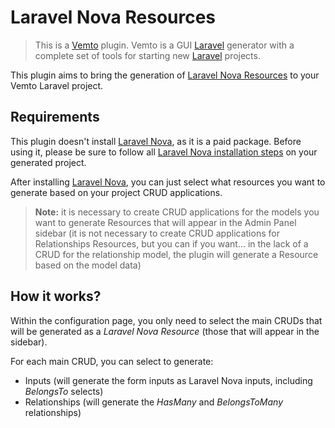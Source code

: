 # Laravel Nova Resources

> This is a [Vemto](https://vemto.app) plugin. Vemto is a GUI [Laravel](https://laravel.com) generator with a complete set of tools for starting new [Laravel](https://laravel.com) projects. 

This plugin aims to bring the generation of [Laravel Nova Resources](https://nova.laravel.com/docs/3.0/resources/) to your Vemto Laravel project.

## Requirements

This plugin doesn't install [Laravel Nova](https://nova.laravel.com/), as it is a paid package. Before using it, please be sure to follow all [Laravel Nova installation steps](https://nova.laravel.com/docs/3.0/installation.html) on your generated project.

After installing [Laravel Nova](https://nova.laravel.com/), you can just select what resources you want to generate based on your project CRUD applications.

> **Note:** it is necessary to create CRUD applications for the models you want to generate Resources that will appear in the Admin Panel sidebar (it is not necessary to create CRUD applications for Relationships Resources, but you can if you want... in the lack of a CRUD for the relationship model, the plugin will generate a Resource based on the model data)

## How it works?

Within the configuration page, you only need to select the main CRUDs that will be generated as a *Laravel Nova Resource* (those that will appear in the sidebar).

For each main CRUD, you can select to generate:

- Inputs (will generate the form inputs as Laravel Nova inputs, including *BelongsTo* selects)
- Relationships (will generate the *HasMany* and *BelongsToMany* relationships)